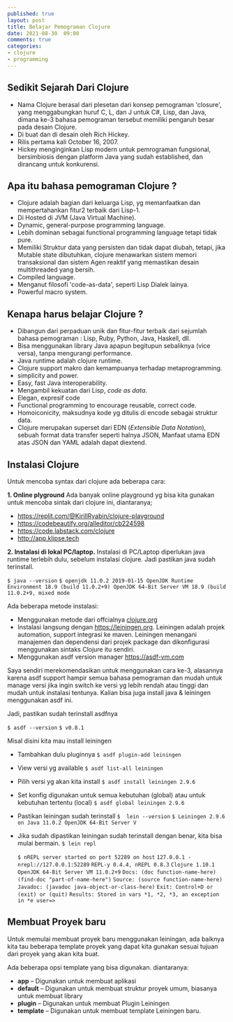 ```yaml
---
published: true
layout: post
title: Belajar Pemograman Clojure
date: 2021-08-30  09:00
comments: true
categories: 
- clojure
- programming
---
```

## Sedikit Sejarah Dari Clojure
* Nama Clojure berasal dari plesetan dari konsep pemograman 'closure', yang menggabungkan huruf C, L, dan J untuk C#, Lisp, dan Java, dimana ke-3 bahasa pemograman tersebut memiliki pengaruh besar pada desain Clojure.
* Di buat dan di desain oleh Rich Hickey.
* Rilis pertama kali October 16, 2007.
* Hickey menginginkan Lisp modern untuk pemrograman fungsional, bersimbiosis dengan platform Java yang sudah established, dan dirancang untuk konkurensi.

## Apa itu bahasa pemograman Clojure ?
* Clojure adalah bagian dari keluarga Lisp, yg memanfaatkan dan mempertahankan fitur2 terbaik dari Lisp-1.
* Di Hosted di JVM (Java Virtual Machine).
* Dynamic, general-purpose programming language.
* Lebih dominan sebagai functional programming language tetapi tidak pure.
* Memiliki Struktur data yang persisten dan tidak dapat diubah, tetapi, jika Mutable state dibutuhkan, clojure menawarkan sistem memori transaksional dan sistem Agen reaktif yang memastikan desain multithreaded yang bersih.
* Compiled language.
* Menganut filosofi 'code-as-data', seperti Lisp Dialek lainya.
* Powerful macro system.

<!--more-->

## Kenapa harus belajar Clojure ?
* Dibangun dari perpaduan unik dan fitur-fitur terbaik dari sejumlah bahasa pemograman : Lisp, Ruby, Python, Java, Haskell, dll.
* Bisa menggunakan library Java apapun begitupun sebaliknya (vice versa), tanpa mengurangi performance.
* Java runtime adalah clojure runtime.
* Clojure support makro dan kemampuanya terhadap metaprogramming.
* simplicity and power.
* Easy, fast Java interoperability.
* Mengambil kekuatan dari Lisp, *code as data*.
* Elegan, expresif code
* Functional programming to encourage reusable, correct code.
* Homoiconicity, maksudnya kode yg ditulis di encode sebagai struktur data.
* Clojure merupakan superset dari EDN (*Extensible Data Notation*), sebuah format data transfer seperti halnya JSON, Manfaat utama EDN atas JSON dan YAML adalah dapat diextend.

## Instalasi Clojure
Untuk mencoba syntax dari clojure ada beberapa cara:

**1. Online plyground**
    Ada banyak online playground yg bisa kita gunakan untuk mencoba sintak dari clojure ini, diantaranya; 

* https://replit.com/@KirillRyabin/clojure-playground
*  https://codebeautify.org/alleditor/cb224598
*  https://code.labstack.com/clojure
*  http://app.klipse.tech
    
**2. Instalasi di lokal PC/laptop.**
   Instalasi di PC/Laptop diperlukan java runtime terlebih dulu, sebelum instalasi clojure. Jadi pastikan java sudah terinstall.
   
   `$ java --version`
`$ openjdk 11.0.2 2019-01-15
OpenJDK Runtime Environment 18.9 (build 11.0.2+9)
OpenJDK 64-Bit Server VM 18.9 (build 11.0.2+9, mixed mode`
   
   Ada beberapa metode instalasi:
   * Menggunakan metode dari offcialnya [clojure.org](https://clojure.org/guides/getting_started)
   * Instalasi langsung dengan https://leiningen.org. Leiningen adalah projek automation, support integrasi ke maven. Leiningen menangani manajemen dan dependensi dari projek package dan dikonfigurasi menggunakan sintaks Clojure itu sendiri.
   * Menggunakan asdf version manager https://asdf-vm.com

Saya sendiri merekomendasikan untuk menggunakan cara ke-3, alasannya karena asdf support hampir semua bahasa pemograman dan mudah untuk manage versi jika ingin switch ke versi yg lebih rendah atau tinggi dan mudah untuk instalasi tentunya. Kalian bisa juga install java & leiningen menggunakan asdf ini.

Jadi, pastikan sudah terinstall asdfnya

`$ asdf --version`
`$ v0.8.1`
    
Misal disini kita mau install leiningen

* Tambahkan dulu pluginnya
`$ asdf plugin-add leiningen`
* View versi yg available
`$ asdf list-all leiningen`
* Pilih versi yg akan kita install
`$ asdf install leiningen 2.9.6 `
* Set konfig digunakan untuk semua kebutuhan (global) atau untuk kebutuhan tertentu (local)
`$ asdf global leiningen 2.9.6`
* Pastikan leiningan sudah terinstall
`$  lein --version`
`$ Leiningen 2.9.6 on Java 11.0.2 OpenJDK 64-Bit Server V`
* Jika sudah dipastikan leiningan sudah terinstall dengan benar, kita bisa mulai bermain.
`$ lein repl`

    `$ nREPL server started on port 52289 on host` `127.0.0.1 - nrepl://127.0.0.1:52289`
    `REPL-y 0.4.4, nREPL 0.8.3`
    `Clojure 1.10.1`
    `OpenJDK 64-Bit Server VM 11.0.2+9`
        `Docs: (doc function-name-here)`
             `(find-doc "part-of-name-here")`
      `Source: (source function-name-here)`
     `Javadoc: (javadoc java-object-or-class-here)`
        `Exit: Control+D or (exit) or (quit)`
     `Results: Stored in vars *1, *2, *3, an exception in *e
    user=>`

## Membuat Proyek baru
Untuk memulai membuat proyek baru menggunakan leiningan, ada baiknya kita tau beberapa template proyek yang dapat kita gunakan sesuai tujuan dari proyek yang akan kita buat. 

Ada beberapa opsi template yang bisa digunakan. diantaranya:

* **app** – Digunakan untuk membuat aplikasi
* **default** – Digunakan untuk membuat struktur proyek umum, biasanya untuk membuat library
* **plugin** – Digunakan untuk membuat Plugin Leiningen
* **template** – Digunakan untuk membuat template Leiningen baru.
